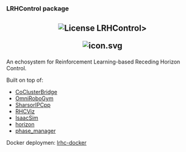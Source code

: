 ### LRHControl package
<h2 align="center" style="text-decoration: none;"> <img src="https://img.shields.io/badge/License-GPLv2-purple.svg" alt="License"> LRHControl>

![icon.svg](docs/sphinx/source/_static/icon.svg)

</h2>
An echosystem for Reinforcement Learning-based Receding Horizon Control.

Built on top of:
- [CoClusterBridge](https://github.com/AndrePatri/CoClusterBridge)
- [OmniRoboGym](https://github.com/AndrePatri/OmniRoboGym)
- [SharsorIPCpp](https://github.com/AndrePatri/SharsorIPCpp)
- [RHCViz](https://github.com/AndrePatri/RHCViz)
- [IsaacSim](https://developer.nvidia.com/isaac-sim)
- [horizon](https://github.com/ADVRHumanoids/horizon/tree/andrepatri_devel)
- [phase_manager](https://github.com/AndrePatri/phase_manager)

Docker deploymen: [lrhc-docker](https://github.com/AndrePatri/lrhc-docker)
